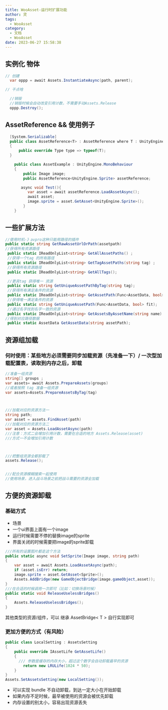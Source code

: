 ```yaml
---
title: WooAsset-运行时扩展功能
author: 灵
tags:
  - WooAsset
category:
  - 文档
  - WooAsset
date: 2023-06-27 15:58:38
---
```


## 实例化 物体
``` csharp
// 创建
  var oppp = await Assets.InstantiateAsync(path, parent);

// 干点啥

  //销毁
  //销毁时候会自动改变引用计数，不需要手动Assets.Release
  oppp.Destroy();
```
## AssetReference && 使用例子
``` csharp
  [System.Serializable]
  public class AssetReference<T> : AssetReference where T : UnityEngine.Object
  {
      public override Type type => typeof(T);
  }
```

``` csharp
    public class AssetExample : UnityEngine.MonoBehaviour
    {
        public Image image;
        public AssetReference<UnityEngine.Sprite> assetReference;

       async void Test(){
          var asset = await assetReference.LoadAssetAsync();
          await asset;
          image.sprite = asset.GetAsset<UnityEngine.Sprite>();
        }
    }

```
## 一些扩展方法
``` csharp
//使用时机-》avpro这种只能用路径的插件
public static string GetRawAssetUrlOrPath(assetpath)
//获得所有资源路径
 public static IReadOnlyList<string> GetAllAssetPaths() ;
 //获得一个tag 的所有路径
 public static IReadOnlyList<string> GetTagAssetPaths(string tag) ;
 //获得所有资源路径
 public static IReadOnlyList<string> GetAllTags();

 //更具tag 获得唯一 资源
 public static string GetUniqueAssetPathByTag(string tag);
 //获得所有满足条件的资源
 public static IReadOnlyList<string> GetAssetPath(Func<AssetData, bool> fit);
 //获得唯一满足条件的资源
 public static string GetUniqueAssetPath(Func<AssetData, bool> fit);
 //通过名字找到名字一致的资源
 public static IReadOnlyList<string> GetAssetsByAssetName(string name) ;
//得到对应路径数据
 public static AssetData GetAssetData(string assetPath);
```
## 资源组加载
### 何时使用：某些地方必须需要同步加载资源（先准备一下）/ 一次型加载配置表，读取到内存之后，卸载

``` csharp
//准备一组资源
string[] groups ;
var assets= await Assets.PrepareAssets(groups)
//或者按照 tag 准备一组资源
var assets=Assets.PrepareAssetsByTag(tag)



///加载对应的资源方法一
string path;
var asset = assets.FindAsset(path)
///加载对应的资源方法二
var asset = Assets.LoadAssetAsync(path)
///注意：方式二会增加引用计数，需要在合适的地方 Assets.Release(asset)
///方式一不会增加引用计数



///把整组资源全都卸载了
assets.Release();


///配合资源模糊搜索一起使用
//使用场景，进入战斗场景之前把战斗需要的资源全加载
```
## 方便的资源卸载
### 基础方式
* 场景
* 一个ui界面上面有一个image
* 运行时候需要不停的替换image的sprite
* 界面关闭的时候需要把image的sprite卸载
``` csharp
///所有的设置图片都走这个方法
public static async void SetSprite(Image image, string path)
{
    var asset = await Assets.LoadAssetAsync(path);
    if (asset.isErr) return;
    image.sprite = asset.GetAsset<Sprite>();
    Assets.AddBridge(new GameObjectBridge(image.gameObject,asset));
}
///在合适的时候调用一次即可（比如：切换场景时候）
public static void ReleaseUselessBridges()
{
    Assets.ReleaseUselessBridges();
}
```
其他类型的资源/组件，可以 继承 AssetBridge< T > 自行实现即可

### 更加方便的方式（有风险）
``` csharp
public class LocalSetting : AssetsSetting
{
    public override IAssetLife GetAssetLife()
    {
      /// 参数是缓存的内存大小，超过这个数字会自动卸载最早的资源
        return new LRULife(1024 * 50);
    }
}
Assets.SetAssetsSetting(new LocalSetting());

```
* 可以实现 bundle 不自动卸载，到达一定大小在开始卸载
* 如果内存不足时候，最早被使用的资源会被优先卸载
* 内存设置的别太小，容易出现资源丢失
